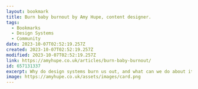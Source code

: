 ```yaml
---
layout: bookmark
title: Burn baby burnout by Amy Hupe, content designer.
tags:
  - Bookmarks
  - Design Systems
  - Community
date: 2023-10-07T02:52:19.257Z
created: 2023-10-07T02:52:19.257Z
modified: 2023-10-07T02:52:19.257Z
link: https://amyhupe.co.uk/articles/burn-baby-burnout/
id: 657131337
excerpt: Why do design systems burn us out, and what can we do about it?
image: https://amyhupe.co.uk/assets/images/card.png
---
```

